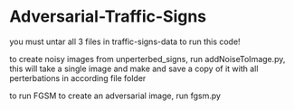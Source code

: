 # Adversarial-Traffic-Signs

you must untar all 3 files in traffic-signs-data to run this code!

to create noisy images from unperterbed_signs, run addNoiseToImage.py, this will take a single image and make and save a copy of it with all perterbations in according file folder

to run FGSM to create an adversarial image, run fgsm.py
